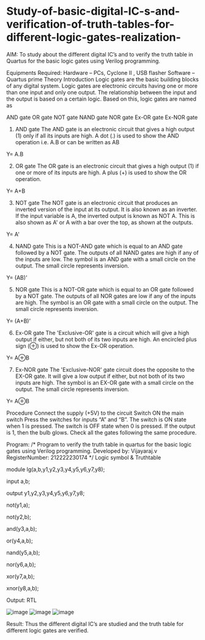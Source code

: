 # Study-of-basic-digital-IC-s-and-verification-of-truth-tables-for-different-logic-gates-realization-
 AIM:
To study about the different digital IC’s and to verify the truth table in Quartus for the basic logic gates using Verilog programming.

Equipments Required:
Hardware – PCs, Cyclone II , USB flasher
Software – Quartus prime
Theory
Introduction
Logic gates are the basic building blocks of any digital system. Logic gates are electronic circuits having one or more than one input and only one output. The relationship between the input and the output is based on a certain logic. Based on this, logic gates are named as

AND gate
OR gate
NOT gate
NAND gate
NOR gate
Ex-OR gate
Ex-NOR gate
1) AND gate
The AND gate is an electronic circuit that gives a high output (1) only if all its inputs are high. A dot (.) is used to show the AND operation i.e. A.B or can be written as AB

Y= A.B

2) OR gate
The OR gate is an electronic circuit that gives a high output (1) if one or more of its inputs are high. A plus (+) is used to show the OR operation.

Y= A+B

3) NOT gate
The NOT gate is an electronic circuit that produces an inverted version of the input at its output. It is also known as an inverter. If the input variable is A, the inverted output is known as NOT A. This is also shown as A' or A with a bar over the top, as shown at the outputs.

Y= A'

4) NAND gate
This is a NOT-AND gate which is equal to an AND gate followed by a NOT gate. The outputs of all NAND gates are high if any of the inputs are low. The symbol is an AND gate with a small circle on the output. The small circle represents inversion.

Y= (AB)’

5) NOR gate
This is a NOT-OR gate which is equal to an OR gate followed by a NOT gate. The outputs of all NOR gates are low if any of the inputs are high. The symbol is an OR gate with a small circle on the output. The small circle represents inversion.

Y= (A+B)’

6) Ex-OR gate
The 'Exclusive-OR' gate is a circuit which will give a high output if either, but not both of its two inputs are high. An encircled plus sign (⊕) is used to show the Ex-OR operation.

Y= A⊕B

7) Ex-NOR gate
The 'Exclusive-NOR' gate circuit does the opposite to the EX-OR gate. It will give a low output if either, but not both of its two inputs are high. The symbol is an EX-OR gate with a small circle on the output. The small circle represents inversion.

Y= A⊕B

Procedure
Connect the supply (+5V) to the circuit
Switch ON the main switch
Press the switches for inputs “A” and “B”. The switch is ON state when 1 is pressed. The switch is OFF state when 0 is pressed.
If the output is 1, then the bulb glows.
Check all the gates following the same procedure.

Program:
/*
Program to verify the truth table in quartus for the basic logic gates using Verilog programming.
Developed by: Vijayaraj.v
RegisterNumber:  212222230174
*/
Logic symbol & Truthtable


module lg(a,b,y1,y2,y3,y4,y5,y6,y7,y8);

input a,b;

output y1,y2,y3,y4,y5,y6,y7,y8;

not(y1,a);

not(y2,b);

and(y3,a,b);

or(y4,a,b);

nand(y5,a,b);

nor(y6,a,b);

xor(y7,a,b);

xnor(y8,a,b);

Output:
RTL

![image](https://user-images.githubusercontent.com/121303741/230292553-6f677ad9-6802-4f45-9ec4-24bdbb6dbba4.png)
![image](https://user-images.githubusercontent.com/121303741/230292597-8f9b409e-9d89-4ca1-99d0-82e1e8efd35e.png)
![image](https://user-images.githubusercontent.com/121303741/230292631-5cd6d3cd-ced3-40fd-8584-f6d309056d42.png)


Result:
Thus the different digital IC’s are studied and the truth table for different logic gates are verified.

